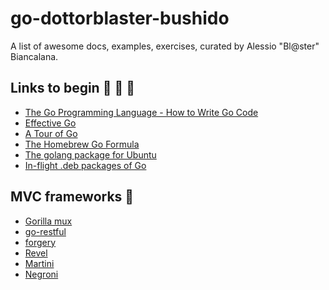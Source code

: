 go-dottorblaster-bushido
========================

A list of awesome docs, examples, exercises, curated by Alessio "Bl@ster" Biancalana.

## Links to begin :boar: :boar: :boar:
- [The Go Programming Language - How to Write Go Code](http://golang.org/doc/code.html)
- [Effective Go](http://golang.org/doc/effective_go.html)
- [A Tour of Go](http://tour.golang.org)
- [The Homebrew Go Formula](https://github.com/Homebrew/homebrew/blob/master/Library/Formula/go.rb)
- [The golang package for Ubuntu](https://code.google.com/p/go-wiki/wiki/Ubuntu)
- [In-flight .deb packages of Go](http://blog.labix.org/2013/06/15/in-flight-deb-packages-of-go)

## MVC frameworks :boar:
- [Gorilla mux](http://www.gorillatoolkit.org/pkg/mux)
- [go-restful](https://github.com/emicklei/go-restful)
- [forgery](http://goforgery.appspot.com/)
- [Revel](http://revel.github.io/)
- [Martini](http://martini.codegangsta.io/)
- [Negroni](http://negroni.codegangsta.io/)
